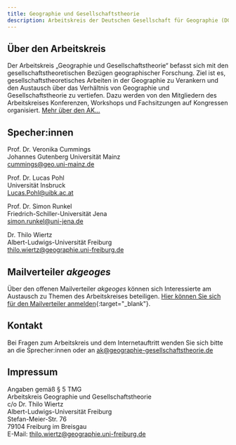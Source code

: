 ```yaml
---
title: Geographie und Gesellschaftstheorie
description: Arbeitskreis der Deutschen Gesellschaft für Geographie (DGfG)
---
```


## Über den Arbeitskreis

Der Arbeitskreis „Geographie und Gesellschaftstheorie“ befasst sich mit den gesellschaftstheoretischen Bezügen geographischer Forschung. Ziel ist es, gesellschaftstheoretisches Arbeiten in der Geographie zu Verankern und den Austausch über das Verhältnis von Geographie und Gesellschaftstheorie zu vertiefen. Dazu werden von den Mitgliedern des Arbeitskreises Konferenzen, Workshops und Fachsitzungen auf Kongressen organisiert. [Mehr über den AK...](about.md) 

## Specher:innen

Prof. Dr. Veronika Cummings \
Johannes Gutenberg Universität Mainz \
[cummings@geo.uni-mainz.de](mailto:cummings@geo.uni-mainz.de)

Prof. Dr. Lucas Pohl \
Universität Insbruck \
[Lucas.Pohl@uibk.ac.at](mailto:Lucas.Pohl@uibk.ac.at)

Prof. Dr. Simon Runkel \
Friedrich-Schiller-Universität Jena \
[simon.runkel@uni-jena.de](mailto:simon.runkel@uni-jena.de)

Dr. Thilo Wiertz \
Albert-Ludwigs-Universität Freiburg \
[thilo.wiertz@geographie.uni-freiburg.de](mailto:thilo.wiertz@geographie.uni-freiburg.de)

## Mailverteiler _akgeoges_

Über den offenen Mailverteiler _akgeoges_ können sich Interessierte am Austausch zu Themen des Arbeitskreises beteiligen. [Hier können Sie sich für den Mailverteiler anmelden](https://list.uni-graz.at/mailman3/postorius/lists/akgeoges.list.uni-graz.at/){:target="_blank"}.

## Kontakt

Bei Fragen zum Arbeitskreis und dem Internetauftritt wenden Sie sich bitte an die Sprecher:innen oder an [ak@geographie-gesellschaftstheorie.de](mailto:ak@geographie-gesellschaftstheorie.de)

## Impressum

Angaben gemäß § 5 TMG \
Arbeitskreis Geographie und Gesellschaftstheorie \
c/o Dr. Thilo Wiertz \
Albert-Ludwigs-Universität Freiburg \
Stefan-Meier-Str. 76 \
79104 Freiburg im Breisgau \
E-Mail: thilo.wiertz@geographie.uni-freiburg.de